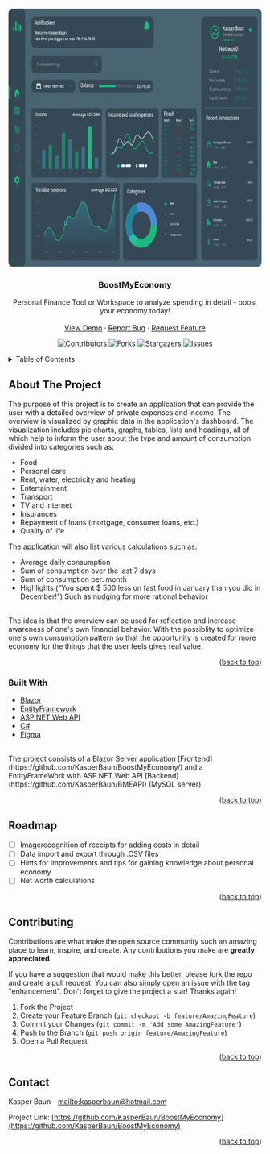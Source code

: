 <!-- PROJECT SHIELDS -->
<!--
*** I'm using markdown "reference style" links for readability.
*** Reference links are enclosed in brackets [ ] instead of parentheses ( ).
*** See the bottom of this document for the declaration of the reference variables
*** for contributors-url, forks-url, etc. This is an optional, concise syntax you may use.
*** https://www.markdownguide.org/basic-syntax/#reference-style-links
-->


<!-- PROJECT LOGO -->
<br />
<div align="center">
  <a href="https://github.com/KasperBaun/BoostMyEconomy">
    <img src="images/dashboard.png" alt="Logo" width="720" height="512">
  </a>

<h3 align="center">BoostMyEconomy</h3>

  <p align="center">
    Personal Finance Tool or Workspace to analyze spending in detail - boost your economy today!
    <br />
    <br />
    <a href="https://github.com/KasperBaun/BoostMyEconomy">View Demo</a>
    ·
    <a href="https://github.com/KasperBaun/BoostMyEconomy/issues">Report Bug</a>
    ·
    <a href="https://github.com/KasperBaun/BoostMyEconomy/issues">Request Feature</a>
    
  [![Contributors][contributors-shield]][contributors-url]
  [![Forks][forks-shield]][forks-url]
  [![Stargazers][stars-shield]][stars-url]
  [![Issues][issues-shield]][issues-url]
  </p>
</div>



<!-- TABLE OF CONTENTS -->
<details>
  <summary>Table of Contents</summary>
  <ol>
    <li>
      <a href="#about-the-project">About The Project</a>
      <ul>
        <li><a href="#built-with">Built With</a></li>
      </ul>
    </li>
<!--    <li>
      <a href="#getting-started">Getting Started</a>
      <ul>
        <li><a href="#prerequisites">Prerequisites</a></li>
        <li><a href="#installation">Installation</a></li>
      </ul>
    </li>
    <li><a href="#usage">Usage</a></li> -->
    <li><a href="#roadmap">Roadmap</a></li>
    <li><a href="#contributing">Contributing</a></li>
    <li><a href="#contact">Contact</a></li>
    <!--<li><a href="#acknowledgments">Acknowledgments</a></li>-->
  </ol>
</details>



<!-- ABOUT THE PROJECT -->
## About The Project

The purpose of this project is to create an application that can provide the user with a detailed overview of private expenses and income.
The overview is visualized by graphic data in the application's dashboard.
The visualization includes pie charts, graphs, tables, lists and headings, all of which help to inform the user about the type and amount of consumption divided into categories such as:
<ul>
  <li>Food</li>
  <li>Personal care</li>
  <li>Rent, water, electricity and heating</li>
  <li>Entertainment</li>
  <li>Transport</li>
  <li>TV and internet</li>
  <li>Insurances</li>
  <li>Repayment of loans (mortgage, consumer loans, etc.)</li>
  <li>Quality of life</li>
  </ul>
  
  The application will also list various calculations such as:
  </br>
  <ul>
    <li>Average daily consumption</li>
    <li>Sum of consumption over the last 7 days</li>
    <li>Sum of consumption per. month</li>
    <li>Highlights (“You spent $ 500 less on fast food in January than you did in December!”) Such as nudging for more rational behavior</li>
  </ul>
  </br>
The idea is that the overview can be used for reflection and increase awareness of one's own financial behavior. With the possiblity to optimize one's own consumption pattern so that the opportunity is created for more economy for the things that the user feels gives real value.

<p align="right">(<a href="#top">back to top</a>)</p>



### Built With

* [Blazor](https://dotnet.microsoft.com/en-us/apps/aspnet/web-apps/blazor)
* [EntityFramework](https://docs.microsoft.com/en-us/ef/)
* [ASP.NET Web API](https://dotnet.microsoft.com/en-us/apps/aspnet/apis)
* [C#](https://docs.microsoft.com/en-us/dotnet/csharp/)
* [Figma](https://www.figma.com/)
</br>
The project consists of a Blazor Server application [Frontend](https://github.com/KasperBaun/BoostMyEconomy/) and a EntityFrameWork with ASP.NET Web API [Backend](https://github.com/KasperBaun/BMEAPI) (MySQL server).
<p align="right">(<a href="#top">back to top</a>)</p>



<!-- GETTING STARTED 
## Getting Started

The project consists of a Blazor Server application [Frontend](https://github.com/KasperBaun/BoostMyEconomy/) and a EntityFrameWork with ASP.NET Web API [Backend](https://github.com/KasperBaun/BMEAPI)
To get a local copy up and running follow these simple example steps.

### Prerequisites

This is an example of how to list things you need to use the software and how to install them.
* npm
  ```sh
  npm install npm@latest -g
  ```

### Installation

1. Get a free API Key at [https://example.com](https://example.com)
2. Clone the repo
   ```sh
   git clone https://github.com/KasperBaun/BoostMyEconomy.git
   ```
3. Install NPM packages
   ```sh
   npm install
   ```
4. Enter your API in `config.js`
   ```js
   const API_KEY = 'ENTER YOUR API';
   ```

<p align="right">(<a href="#top">back to top</a>)</p>
-->


<!-- USAGE EXAMPLES 
## Usage

Use this space to show useful examples of how a project can be used. Additional screenshots, code examples and demos work well in this space. You may also link to more resources.

_For more examples, please refer to the [Documentation](https://example.com)_

<p align="right">(<a href="#top">back to top</a>)</p>
-->


<!-- ROADMAP -->
## Roadmap

- [ ] Imagerecognition of receipts for adding costs in detail 
- [ ] Data import and export through .CSV files
- [ ] Hints for improvements and tips for gaining knowledge about personal economy
- [ ] Net worth calculations

<!--See the [open issues](https://github.com/KasperBaun/BoostMyEconomy/issues) for a full list of proposed features (and known issues). -->

<p align="right">(<a href="#top">back to top</a>)</p>



<!-- CONTRIBUTING -->
## Contributing

Contributions are what make the open source community such an amazing place to learn, inspire, and create. Any contributions you make are **greatly appreciated**.

If you have a suggestion that would make this better, please fork the repo and create a pull request. You can also simply open an issue with the tag "enhancement".
Don't forget to give the project a star! Thanks again!

1. Fork the Project
2. Create your Feature Branch (`git checkout -b feature/AmazingFeature`)
3. Commit your Changes (`git commit -m 'Add some AmazingFeature'`)
4. Push to the Branch (`git push origin feature/AmazingFeature`)
5. Open a Pull Request

<p align="right">(<a href="#top">back to top</a>)</p>



<!-- LICENSE
## License

Distributed under the MIT License. See `LICENSE.txt` for more information.

<p align="right">(<a href="#top">back to top</a>)</p>
-->


<!-- CONTACT -->
## Contact

Kasper Baun - [mailto:kasperbaun@hotmail.com](kasperbaun@hotmail.com)

Project Link: [https://github.com/KasperBaun/BoostMyEconomy](https://github.com/KasperBaun/BoostMyEconomy)

<p align="right">(<a href="#top">back to top</a>)</p>



<!-- ACKNOWLEDGMENTS
## Acknowledgments

* []()
* []()
* []()

<p align="right">(<a href="#top">back to top</a>)</p>
-->



<!-- MARKDOWN LINKS & IMAGES -->
<!-- https://www.markdownguide.org/basic-syntax/#reference-style-links -->
[contributors-shield]: https://img.shields.io/github/contributors/KasperBaun/BoostMyEconomy.svg?style=for-the-badge
[contributors-url]: https://github.com/KasperBaun/BoostMyEconomy/graphs/contributors
[forks-shield]: https://img.shields.io/github/forks/KasperBaun/BoostMyEconomy.svg?style=for-the-badge
[forks-url]: https://github.com/KasperBaun/BoostMyEconomy/network/members
[stars-shield]: https://img.shields.io/github/stars/KasperBaun/BoostMyEconomy.svg?style=for-the-badge
[stars-url]: https://github.com/KasperBaun/BoostMyEconomy/stargazers
[issues-shield]: https://img.shields.io/github/issues/KasperBaun/BoostMyEconomy.svg?style=for-the-badge
[issues-url]: https://github.com/KasperBaun/BoostMyEconomy/issues
[linkedin-shield]: https://img.shields.io/badge/-LinkedIn-black.svg?style=for-the-badge&logo=linkedin&colorB=555
[linkedin-url]: https://linkedin.com/in/Kasper-Baun
[product-screenshot]: images/screenshot.png
